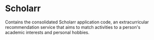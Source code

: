 # Scholarr

Contains the consolidated Scholarr application code, an extracurricular recommendation service that aims to match activities to a person's academic interests and personal hobbies.
